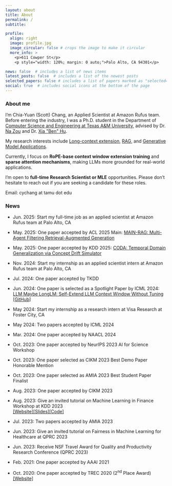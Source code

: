 ```yaml
---
layout: about
title: About
permalink: /
subtitle: 

profile:
  align: right
  image: profile.jpg
  image_circular: false # crops the image to make it circular
  more_info: >
    <p>611 Cowper St</p>
    <p style="width: 120%; margin: 0 auto;">Palo Alto, CA 94301</p>

news: false  # includes a list of news items
latest_posts: false  # includes a list of the newest posts
selected_papers: false # includes a list of papers marked as "selected={true}"
social: true  # includes social icons at the bottom of the page
---
```


### About me

I’m Chia-Yuan (Scott) Chang, an Applied Scientist at Amazon Rufus team. Before entering the industry, I was a Ph.D. student in the Department of [Computer Science and Engineering at Texas A&M University](https://www.tamu.edu/), advised by Dr. [Na Zou](https://nzou1.github.io/) and Dr. [Xia "Ben" Hu](https://cs.rice.edu/~xh37/index.html).

My research interests include [Long-context extension](https://openreview.net/forum?id=nkOMLBIiI7), [RAG](https://aclanthology.org/2025.acl-long.131), and [Generative Model Applications](https://dl.acm.org/doi/10.1145/3711896.3736883).

Currently, I focus on **RoPE-base context window extension training** and **sparse attention mechanisms**, making LLMs more grounded for real-world applications.

I’m open to **full-time Research Scientist or MLE** opportunities. Please don’t hesitate to reach out if you are seeking a candidate for these roles.


Email: cychang at tamu dot edu

### News

- Jun. 2025: Start my full-time job as an applied scientist at Amazon Rufus team at Palo Alto, CA

- May. 2025: One paper accepted by ACL 2025 Main: [MAIN-RAG: Multi-Agent Filtering Retrieval-Augmented Generation](https://aclanthology.org/2025.acl-long.131)

- May. 2025: One paper accepted by KDD 2025: [CODA: Temporal Domain Generalization via Concept Drift Simulator](https://dl.acm.org/doi/10.1145/3711896.3736883)

- Nov. 2024: Start my internship as an applied scientist intern at Amazon Rufus team at Palo Alto, CA

- Jul. 2024: One paper accepted by TKDD

- Jun. 2024: One paper is selected as a Spotlight Paper by ICML 2024: [LLM Maybe LongLM: Self-Extend LLM Context Window Without Tuning](https://openreview.net/forum?id=nkOMLBIiI7) [[GitHub](https://github.com/datamllab/LongLM)]

- May 2024: Start my internship as a research intern at Visa Research at Foster City, CA

- May 2024: Two papers accepted by ICML 2024

- Mar. 2024: One paper accepted by NAACL 2024

- Oct. 2023: One paper accepted by NeurIPS 2023 AI for Science Workshop

- Oct. 2023: One paper selected as CIKM 2023 Best Demo Paper Honorable Mention

- Oct. 2023: One paper selected as AMIA 2023 Best Student Paper Finalist

- Aug. 2023: One paper accepted by CIKM 2023

- Aug. 2023: Give an invited tutorial on Machine Learning in Finance Workshop at KDD 2023 \
  [[Website]](https://sites.google.com/view/kdd-mlf-2023/schedule?authuser=0)[[Slides]](http://zhimengj0326.github.io/files/Fairness_tutorial_KDD23@MLF.pdf)[[Code]](http://zhimengj0326.github.io/files/fairness_case_study.ipynb)

- Jul. 2023: Two papers accepted by AMIA 2023

- Jun. 2023: Give an invited tutorial on Fairness in Machine Learning for Healthcare at QPRC 2023

- Jun. 2023: Receive NSF Travel Award for Quality and Productivity Research Conference (QPRC 2023)

- Feb. 2021: One paper accepted by AAAI 2021

- Oct. 2020: One paper accepted by TREC 2020 (2<sup>nd</sup> Place Award) [[Website]](https://trec.nist.gov/pubs/trec29/trec2020.html)
